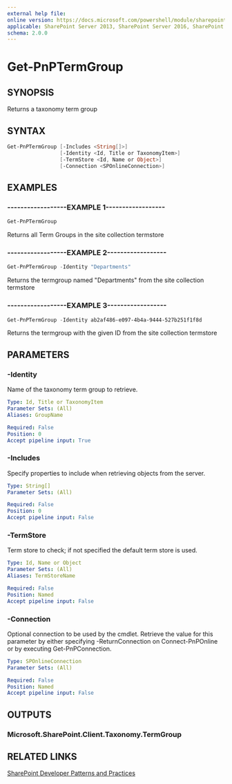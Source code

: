 ```yaml
---
external help file:
online version: https://docs.microsoft.com/powershell/module/sharepoint-pnp/get-pnptermgroup
applicable: SharePoint Server 2013, SharePoint Server 2016, SharePoint Server 2019, SharePoint Online
schema: 2.0.0
---
```


# Get-PnPTermGroup

## SYNOPSIS
Returns a taxonomy term group

## SYNTAX

```powershell
Get-PnPTermGroup [-Includes <String[]>]
                 [-Identity <Id, Title or TaxonomyItem>]
                 [-TermStore <Id, Name or Object>]
                 [-Connection <SPOnlineConnection>]
```

## EXAMPLES

### ------------------EXAMPLE 1------------------
```powershell
Get-PnPTermGroup
```

Returns all Term Groups in the site collection termstore

### ------------------EXAMPLE 2------------------
```powershell
Get-PnPTermGroup -Identity "Departments"
```

Returns the termgroup named "Departments" from the site collection termstore

### ------------------EXAMPLE 3------------------
```powershell
Get-PnPTermGroup -Identity ab2af486-e097-4b4a-9444-527b251f1f8d
```

Returns the termgroup with the given ID from the site collection termstore

## PARAMETERS

### -Identity
Name of the taxonomy term group to retrieve.

```yaml
Type: Id, Title or TaxonomyItem
Parameter Sets: (All)
Aliases: GroupName

Required: False
Position: 0
Accept pipeline input: True
```

### -Includes
Specify properties to include when retrieving objects from the server.

```yaml
Type: String[]
Parameter Sets: (All)

Required: False
Position: 0
Accept pipeline input: False
```

### -TermStore
Term store to check; if not specified the default term store is used.

```yaml
Type: Id, Name or Object
Parameter Sets: (All)
Aliases: TermStoreName

Required: False
Position: Named
Accept pipeline input: False
```

### -Connection
Optional connection to be used by the cmdlet. Retrieve the value for this parameter by either specifying -ReturnConnection on Connect-PnPOnline or by executing Get-PnPConnection.

```yaml
Type: SPOnlineConnection
Parameter Sets: (All)

Required: False
Position: Named
Accept pipeline input: False
```

## OUTPUTS

### Microsoft.SharePoint.Client.Taxonomy.TermGroup

## RELATED LINKS

[SharePoint Developer Patterns and Practices](https://aka.ms/sppnp)
